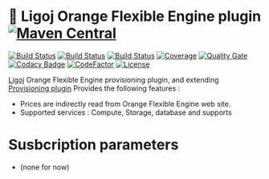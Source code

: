 # :link: Ligoj Orange Flexible Engine plugin [![Maven Central](https://maven-badges.herokuapp.com/maven-central/org.ligoj.plugin/plugin-fe/badge.svg)](https://maven-badges.herokuapp.com/maven-central/org.ligoj.plugin/plugin-fe)

[![Build Status](https://travis-ci.org/ligoj/plugin-fe.svg?branch=master)](https://travis-ci.org/ligoj/plugin-fe)
[![Build Status](https://circleci.com/gh/ligoj/plugin-fe.svg?style=svg)](https://circleci.com/gh/ligoj/plugin-fe)
[![Build Status](https://ci.appveyor.com/api/projects/status/ab9k0b2nt31kk705?svg=true)](https://ci.appveyor.com/project/ligoj/plugin-fe/branch/master)
[![Coverage](https://sonarcloud.io/api/project_badges/measure?project=org.ligoj.plugin%3Aplugin-fe&metric=coverage)](https://sonarcloud.io/dashboard?id=org.ligoj.plugin%3Aplugin-fe)
[![Quality Gate](https://sonarcloud.io/api/project_badges/measure?metric=alert_status&project=org.ligoj.plugin:plugin-fe)](https://sonarcloud.io/dashboard/index/org.ligoj.plugin:plugin-fe)
[![Codacy Badge](https://api.codacy.com/project/badge/Grade/c3b5e576ee87482d96ed03794be12004)](https://www.codacy.com/app/ligoj/plugin-fe?utm_source=github.com&amp;utm_medium=referral&amp;utm_content=ligoj/plugin-fe&amp;utm_campaign=Badge_Grade)
[![CodeFactor](https://www.codefactor.io/repository/github/ligoj/plugin-fe/badge)](https://www.codefactor.io/repository/github/ligoj/plugin-fe)
[![License](http://img.shields.io/:license-mit-blue.svg)](http://fabdouglas.mit-license.org/)

[Ligoj](https://github.com/ligoj/ligoj) Orange Flexible Engine provisioning plugin, and extending [Provisioning plugin](https://github.com/ligoj/plugin-prov)
Provides the following features :
- Prices are indirectly read from Orange Flexible Engine web site.
- Supported services : Compute, Storage, database and supports

# Susbcription parameters
* (none for now)

